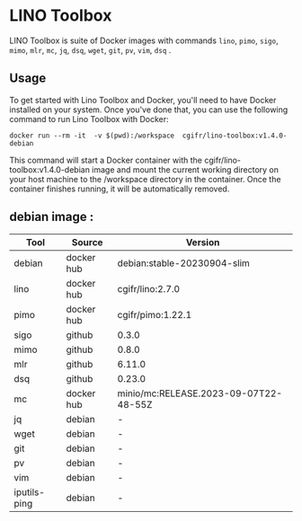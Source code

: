 # LINO Toolbox

LINO Toolbox is suite of Docker images with commands `lino`, `pimo`, `sigo`, `mimo`, `mlr`, `mc`, `jq`, `dsq`, `wget`, `git`, `pv`, `vim`, `dsq` .

## Usage

To get started with Lino Toolbox and Docker, you'll need to have Docker installed on your system. Once you've done that, you can use the following command to run Lino Toolbox with Docker:

```
docker run --rm -it  -v $(pwd):/workspace  cgifr/lino-toolbox:v1.4.0-debian
```

This command will start a Docker container with the cgifr/lino-toolbox:v1.4.0-debian image and mount the current working directory on your host machine to the /workspace directory in the container. Once the container finishes running, it will be automatically removed.

## debian image :
| Tool | Source  | Version |
|------|---------|---------|
|debian|docker hub|debian:stable-20230904-slim |
|lino  |docker hub|cgifr/lino:2.7.0 |
|pimo  |docker hub|cgifr/pimo:1.22.1 |
|sigo  |github   |0.3.0 |
|mimo  |github   |0.8.0 |
|mlr   |github   |6.11.0 |
|dsq   |github   |0.23.0 |
|mc    |docker hub|minio/mc:RELEASE.2023-09-07T22-48-55Z|
|jq    |debian   |- |
|wget  |debian   |- |
|git   |debian   |- |
|pv    |debian   |- |
|vim   |debian   |- |
|iputils-ping |debian   |- |
